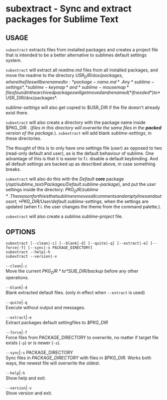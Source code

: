 # subextract - Sync and extract packages for Sublime Text 

USAGE
-----

`subextract` extracts files from installed packages and
creates a project file that is intended to be a better
alternative to sublimes default settings system.

`subextract` will extract all *readme.md* files from all
installed packages, and move the readme to the directory
$USR_DIR/dox/packages, where the files will be renamed to:
*package-name.md*. Any *sublime-settings*,*sublime-keymap*
and *sublime-mousemap* files found in the archived packages
will get moved and renamed (*if needed*) to
*$USR_DIR/dox/packages*.  

*sublime-settings* will also get copied to $USR_DIR if the
file doesn't already exist there.

`subextract` will also create a directory with the package
name inside $PKG_DIR . (*files in this directory will
overwrite the same files in the __packed__ version of the
package.*). `subextract` will add blank *sublime-settings*,
in these directories.

The thought of this is to only have one settings file
(*user*) as opposed to two (read-only default and user), as
is the default behaviour of sublime. One advantage of this
is that it is easier to f.i. disable a default keybinding.
And all default settings are backed up as described above,
in case something breaks.  

`subextract` will also do this with the *Default* **core**
package
(*/opt/sublime_text/Packages/Default.sublime-package*), and
put the *user* settings inside the directory:
*$PKG_DIR/zublime*. The reason for this is that sublime
removes all comments and empty lines and auto sort,
*$PKG_DIR/User/default.sublime-settings*,  when the settings
are updated (when f.i. the user changes the theme from the
command palette.).

`subextract` will also create a *sublime.sublime-project* file.


OPTIONS
-------

```text
subextract [--clean|-c] [--blank|-d] [--quite|-q] [--extract|-e] [--force|-f] [--sync|-s PACKAGE_DIRECTORY]
subextract --help|-h
subextract --version|-v
```


`--clean`|`-c`  
Move the current *$PKG_DIR* to *$SUB_DIR/backup* before any
other operations.  

`--blank`|`-d`  
Blank extracted default files. (only in effect when
`--extract` is used)

`--quite`|`-q`  
Execute without output and messages.


`--extract`|`-e`  
Extract packages default settingfiles to *$PKG_DIR*

`--force`|`-f`  
Force files from PACKAGE_DIRECTORY to overwrite, no matter
if target file exists (`-p`) or is newer (`-s`).

`--sync`|`-s` PACKAGE_DIRECTORY  
Sync files in *PACKAGE_DIRECTORY* with files in *$PKG_DIR*.
Works both ways, the newest file will overwrite the oldest.

`--help`|`-h`  
Show help and exit.

`--version`|`-v`  
Show version and exit.



